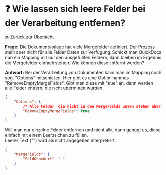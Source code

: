 # ❓ Wie lassen sich leere Felder bei der Verarbeitung entfernen?

[🔙 Zurück zur Übersicht](_toc.md)

**Frage:**
Die Dokumentvorlage hat viele Mergefelder definiert. Der Prozess stellt aber nicht für alle Felder Daten zur Verfügung. Schickt man QuickDocs nun ein Mapping mit nur den ausgefüllten Feldern, dann bleiben im Ergebnis die Mergefelder einfach stehen. Wie können diese entfernt werden?

**Antwort:**
Bei der Verarbeitung von Dokumenten kann man im Mapping noch sog. "Options" mitschicken. Hier gibt es eine Option namnes "RemoveEmptyMergeFields". Gibt man diese mit "true" an, dann werden alle Felder entfern, die nicht übermittelt wurden.

```json
{
    "Options": {
        /* Alle Felder, die nicht in den MergeFields unten stehen aber in der Dokumentvorlage existierten, werden entfernt und bleiben nicht bestehen. */
        "RemoveEmptyMergeFields": true
    }
}
```

Will man nur einzelne Felder entfernen und nicht alle, dann genügt es, diese einfach mit einem Leerzeichen zu füllen.  
Leerer Text ("") wird als nicht angegeben interpretiert.

```json
{
    "MergeFields": {
        "FeldOhneWert": " "
    }
}
```
